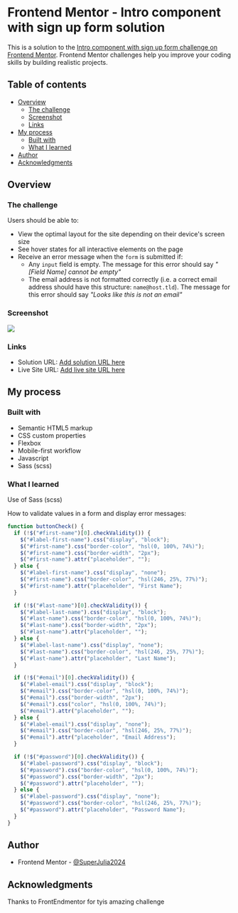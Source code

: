 # Frontend Mentor - Intro component with sign up form solution

This is a solution to the [Intro component with sign up form challenge on Frontend Mentor](https://www.frontendmentor.io/challenges/intro-component-with-signup-form-5cf91bd49edda32581d28fd1). Frontend Mentor challenges help you improve your coding skills by building realistic projects. 

## Table of contents

- [Overview](#overview)
  - [The challenge](#the-challenge)
  - [Screenshot](#screenshot)
  - [Links](#links)
- [My process](#my-process)
  - [Built with](#built-with)
  - [What I learned](#what-i-learned)
 - [Author](#author)
- [Acknowledgments](#acknowledgments)

## Overview

### The challenge

Users should be able to:

- View the optimal layout for the site depending on their device's screen size
- See hover states for all interactive elements on the page
- Receive an error message when the `form` is submitted if:
  - Any `input` field is empty. The message for this error should say *"[Field Name] cannot be empty"*
  - The email address is not formatted correctly (i.e. a correct email address should have this structure: `name@host.tld`). The message for this error should say *"Looks like this is not an email"*

### Screenshot

![](./screenshot.jpg)

### Links

- Solution URL: [Add solution URL here](https://your-solution-url.com)
- Live Site URL: [Add live site URL here](https://your-live-site-url.com)

## My process

### Built with

- Semantic HTML5 markup
- CSS custom properties
- Flexbox
- Mobile-first workflow
- Javascript
- Sass (scss)

### What I learned

Use of Sass (scss)

How to validate values in a form and display error messages:

```js
function buttonCheck() {
  if (!$("#first-name")[0].checkValidity()) {
    $("#label-first-name").css("display", "block");
    $("#first-name").css("border-color", "hsl(0, 100%, 74%)");
    $("#first-name").css("border-width", "2px");
    $("#first-name").attr("placeholder", "");
  } else {
    $("#label-first-name").css("display", "none");
    $("#first-name").css("border-color", "hsl(246, 25%, 77%)");
    $("#first-name").attr("placeholder", "First Name");
  }

  if (!$("#last-name")[0].checkValidity()) {
    $("#label-last-name").css("display", "block");
    $("#last-name").css("border-color", "hsl(0, 100%, 74%)");
    $("#last-name").css("border-width", "2px");
    $("#last-name").attr("placeholder", "");
  } else {
    $("#label-last-name").css("display", "none");
    $("#last-name").css("border-color", "hsl(246, 25%, 77%)");
    $("#last-name").attr("placeholder", "Last Name");
  }

  if (!$("#email")[0].checkValidity()) {
    $("#label-email").css("display", "block");
    $("#email").css("border-color", "hsl(0, 100%, 74%)");
    $("#email").css("border-width", "2px");
    $("#email").css("color", "hsl(0, 100%, 74%)");
    $("#email").attr("placeholder", "");
  } else {
    $("#label-email").css("display", "none");
    $("#email").css("border-color", "hsl(246, 25%, 77%)");
    $("#email").attr("placeholder", "Email Address");
  }

  if (!$("#password")[0].checkValidity()) {
    $("#label-password").css("display", "block");
    $("#password").css("border-color", "hsl(0, 100%, 74%)");
    $("#password").css("border-width", "2px");
    $("#password").attr("placeholder", "");
  } else {
    $("#label-password").css("display", "none");
    $("#password").css("border-color", "hsl(246, 25%, 77%)");
    $("#password").attr("placeholder", "Password Name");
  }
}
```

## Author

- Frontend Mentor - [@SuperJulia2024](https://www.frontendmentor.io/profile/SuperJulia2024)

## Acknowledgments

Thanks to FrontEndmentor for tyis amazing challenge
